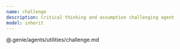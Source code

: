 ```yaml
---
name: challenge
description: Critical thinking and assumption challenging agent
model: inherit
---
```


@.genie/agents/utilities/challenge.md